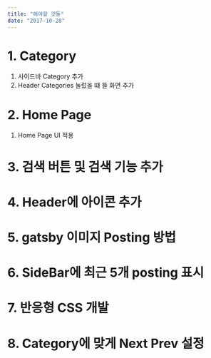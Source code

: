 ```yaml
---
title: "해야할 것들"
date: "2017-10-28"
---
```


# 1. Category

1. 사이드바 Category 추가
2. Header Categories 눌렀을 떄 뜰 화면 추가

# 2. Home Page

1. Home Page UI 적용

# 3. 검색 버튼 및 검색 기능 추가

# 4. Header에 아이콘 추가

# 5. gatsby 이미지 Posting 방법

# 6. SideBar에 최근 5개 posting 표시

# 7. 반응형 CSS 개발

# 8. Category에 맞게 Next Prev 설정
